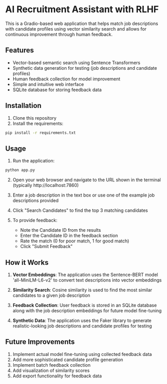 # AI Recruitment Assistant with RLHF

This is a Gradio-based web application that helps match job descriptions with candidate profiles using vector similarity search and allows for continuous improvement through human feedback.

## Features

- Vector-based semantic search using Sentence Transformers
- Synthetic data generation for testing (job descriptions and candidate profiles)
- Human feedback collection for model improvement
- Simple and intuitive web interface
- SQLite database for storing feedback data

## Installation

1. Clone this repository
2. Install the requirements:
```bash
pip install -r requirements.txt
```

## Usage

1. Run the application:
```bash
python app.py
```

2. Open your web browser and navigate to the URL shown in the terminal (typically http://localhost:7860)

3. Enter a job description in the text box or use one of the example job descriptions provided

4. Click "Search Candidates" to find the top 3 matching candidates

5. To provide feedback:
   - Note the Candidate ID from the results
   - Enter the Candidate ID in the feedback section
   - Rate the match (0 for poor match, 1 for good match)
   - Click "Submit Feedback"

## How it Works

1. **Vector Embeddings**: The application uses the Sentence-BERT model 'all-MiniLM-L6-v2' to convert text descriptions into vector embeddings

2. **Similarity Search**: Cosine similarity is used to find the most similar candidates to a given job description

3. **Feedback Collection**: User feedback is stored in an SQLite database along with the job description embeddings for future model fine-tuning

4. **Synthetic Data**: The application uses the Faker library to generate realistic-looking job descriptions and candidate profiles for testing

## Future Improvements

1. Implement actual model fine-tuning using collected feedback data
2. Add more sophisticated candidate profile generation
3. Implement batch feedback collection
4. Add visualization of similarity scores
5. Add export functionality for feedback data
